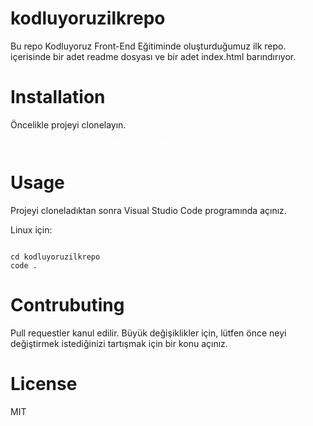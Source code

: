 # kodluyoruzilkrepo
 
Bu repo Kodluyoruz Front-End Eğitiminde oluşturduğumuz ilk repo. içerisinde bir adet readme dosyası ve bir adet index.html barındırıyor.

# Installation

Öncelikle projeyi clonelayın. 

<pre><code style="color:#fff;"> git clone https://github.com/safaanilatasoy/kodluyoruzilkrepo.git 
</code></pre>

# Usage

Projeyi cloneladıktan sonra Visual Studio Code programında açınız.

Linux için:

<code>
cd kodluyoruzilkrepo
code . 
</code>

# Contrubuting

Pull requestler kanul edilir. Büyük değişiklikler için, lütfen önce neyi değiştirmek istediğinizi tartışmak için bir konu açınız.

# License 

MIT
